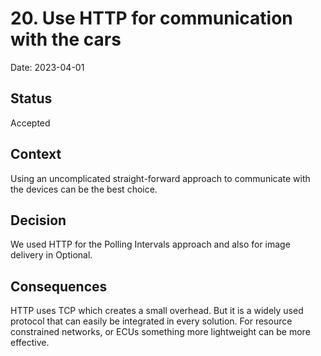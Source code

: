 # 20. Use HTTP for communication with the cars

Date: 2023-04-01

## Status

Accepted

## Context

Using an uncomplicated straight-forward approach to communicate with the devices can be the best choice. 

## Decision

We used HTTP for the Polling Intervals approach and also for image delivery in Optional. 
## Consequences

HTTP uses TCP which creates a small overhead. But it is a widely used protocol that can easily be integrated in every solution. For resource constrained networks, or ECUs something more lightweight can be more effective.
